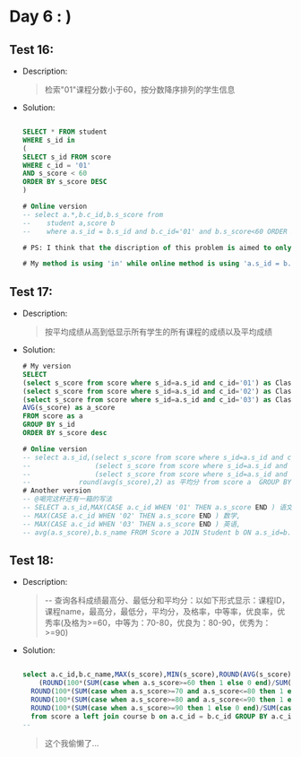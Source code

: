 
# Day 6 : )

## **Test 16**:

- Description:

  > 检索"01"课程分数小于60，按分数降序排列的学生信息

- Solution:
  ```sql

  SELECT * FROM student
  WHERE s_id in
  (
  SELECT s_id FROM score
  WHERE c_id = '01'
  AND s_score < 60
  ORDER BY s_score DESC
  )

  # Online version
  -- select a.*,b.c_id,b.s_score from
  -- 	student a,score b
  -- 	where a.s_id = b.s_id and b.c_id='01' and b.s_score<60 ORDER BY b.s_score DESC;

  # PS: I think that the discription of this problem is aimed to only output the student infomation.

  # My method is using 'in' while online method is using 'a.s_id = b.s_id'
  ```



## **Test 17**:

- Description:

  > 按平均成绩从高到低显示所有学生的所有课程的成绩以及平均成绩

- Solution:
  ```sql
  # My version
  SELECT
  (select s_score from score where s_id=a.s_id and c_id='01') as Class1,
  (select s_score from score where s_id=a.s_id and c_id='02') as Class2,
  (select s_score from score where s_id=a.s_id and c_id='03') as Class3,
  AVG(s_score) as a_score
  FROM score as a
  GROUP BY s_id
  ORDER BY s_score desc

  # Online version
  -- select a.s_id,(select s_score from score where s_id=a.s_id and c_id='01') as 语文,
  -- 				(select s_score from score where s_id=a.s_id and c_id='02') as 数学,
  -- 				(select s_score from score where s_id=a.s_id and c_id='03') as 英语,
  -- 			round(avg(s_score),2) as 平均分 from score a  GROUP BY a.s_id ORDER BY 平均分 DESC;
  # Another version
  -- @喝完这杯还有一箱的写法
  -- SELECT a.s_id,MAX(CASE a.c_id WHEN '01' THEN a.s_score END ) 语文,
  -- MAX(CASE a.c_id WHEN '02' THEN a.s_score END ) 数学,
  -- MAX(CASE a.c_id WHEN '03' THEN a.s_score END ) 英语,
  -- avg(a.s_score),b.s_name FROM Score a JOIN Student b ON a.s_id=b.s_id GROUP BY a.s_id ORDER BY 5 DESC

  ```

## **Test 18**:

- Description:

  > -- 查询各科成绩最高分、最低分和平均分：以如下形式显示：课程ID，课程name，最高分，最低分，平均分，及格率，中等率，优良率，优秀率(及格为>=60，中等为：70-80，优良为：80-90，优秀为：>=90)

- Solution:
  ```sql

  select a.c_id,b.c_name,MAX(s_score),MIN(s_score),ROUND(AVG(s_score),2),
      (ROUND(100*(SUM(case when a.s_score>=60 then 1 else 0 end)/SUM(case when a.s_score then 1 else 0 end)),2) as 及格率,
    ROUND(100*(SUM(case when a.s_score>=70 and a.s_score<=80 then 1 else 0 end)/SUM(case when a.s_score then 1 else 0 end)),2) as 中等率,
    ROUND(100*(SUM(case when a.s_score>=80 and a.s_score<=90 then 1 else 0 end)/SUM(case when a.s_score then 1 else 0 end)),2) as 优良率,
    ROUND(100*(SUM(case when a.s_score>=90 then 1 else 0 end)/SUM(case when a.s_score then 1 else 0 end)),2) as 优秀率
    from score a left join course b on a.c_id = b.c_id GROUP BY a.c_id,b.c_name
  --
  ```
  > 这个我偷懒了...
